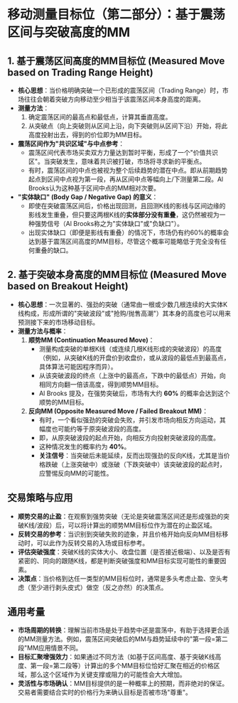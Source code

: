 # 移动测量目标位（第二部分）：基于震荡区间与突破高度的MM


## 1. 基于震荡区间高度的MM目标位 (Measured Move based on Trading Range Height)

-   **核心思想**：当价格明确突破一个已形成的震荡区间（Trading Range）时，市场往往会朝着突破方向移动至少相当于该震荡区间本身高度的距离。
-   **测量方法**：
    1.  确定震荡区间的最高点和最低点，计算其垂直高度。
    2.  从突破点（向上突破则从区间上沿，向下突破则从区间下沿）开始，将此高度投射出去，得到的价位即为MM目标。
-   **震荡区间作为"共识区域"与中点参考**：
    -   震荡区间代表市场买卖双方力量达到暂时平衡，形成了一个"价值共识区"。当突破发生，意味着共识被打破，市场将寻求新的平衡点。
    -   有时，震荡区间的中点也被视为整个后续趋势的潜在中点。即从前期趋势起点到区间中点视为第一段，再从区间中点等幅向上/下测量第二段。Al Brooks认为这种基于区间中点的MM相对次要。
-   **"实体缺口" (Body Gap / Negative Gap) 的意义**：
    -   即使在突破震荡区间后，价格出现回测，且回测K线的影线与区间边缘的影线发生重叠，但只要这两根K线的**实体部分没有重叠**，这仍然被视为一种强势信号（Al Brooks称之为"实体缺口"或"负缺口"）。
    -   出现实体缺口（即便是影线有重叠）的情况下，市场仍有约60%的概率会达到基于震荡区间高度的MM目标，尽管这个概率可能略低于完全没有任何重叠的缺口。

## 2. 基于突破本身高度的MM目标位 (Measured Move based on Breakout Height)

-   **核心思想**：一次显著的、强劲的突破（通常由一根或少数几根连续的大实体K线构成，形成所谓的"突破波段"或"抢购/抛售高潮"）其本身的高度也可以用来预测接下来的市场移动目标。
-   **测量方法与概率**：
    1.  **顺势MM (Continuation Measured Move)**：
        -   测量构成突破的单根K线（或连续几根K线形成的突破波段）的高度（例如，从突破K线的开盘价到收盘价，或从波段的最低点到最高点，具体算法可能因程序而异）。
        -   从该突破波段的终点（上涨中的最高点，下跌中的最低点）开始，向相同方向翻一倍该高度，得到顺势MM目标。
        -   Al Brooks 提及，在强势突破后，市场有大约 **60%** 的概率会达到这个顺势的MM目标。
    2.  **反向MM (Opposite Measured Move / Failed Breakout MM)**：
        -   有时，一个看似强劲的突破会失败，并引发市场向相反方向运动，其幅度也可能约等于原突破波段的高度。
        -   即，从原突破波段的起点开始，向相反方向投射突破波段的高度。
        -   这种情况发生的概率约为 **40%**。
        -   **关注信号**：当突破后未能延续，反而出现强劲的反向K线，尤其是当价格跌破（上涨突破中）或涨破（下跌突破中）该突破波段的起点时，应警惕反向MM的可能性。

## 交易策略与应用

-   **顺势交易的止盈**：在观察到强势突破（无论是突破震荡区间还是形成强劲的突破K线/波段）后，可以将计算出的顺势MM目标位作为潜在的止盈区域。
-   **反转交易的参考**：当识别到突破失败的迹象，并且价格开始向反向MM目标移动时，可以此作为反转交易的入场或目标参考。
-   **评估突破强度**：突破K线的实体大小、收盘位置（是否接近极端）、以及是否有紧密的、同向的跟随K线，都是判断突破强度和MM目标实现可能性的重要因素。
-   **决策点**：当价格到达任一类型的MM目标位时，通常是多头考虑止盈、空头考虑（至少进行剥头皮式）做空（反之亦然）的决策点。

## 通用考量

-   **市场周期的转换**：理解当前市场是处于趋势中还是震荡中，有助于选择更合适的MM测量方法。例如，震荡区间突破后的MM与趋势延续中的"第一段=第二段"MM应用情景不同。
-   **目标汇聚增强效力**：如果通过不同方法（如基于区间高度、基于突破K线高度、第一段=第二段等）计算出的多个MM目标位恰好汇聚在相近的价格区域，那么这个区域作为关键支撑或阻力的可能性会大大增加。
-   **灵活性与市场确认**：MM目标提供的是一种概率上的预期，而非绝对的保证。交易者需要结合实时的价格行为来确认目标是否被市场"尊重"。 
